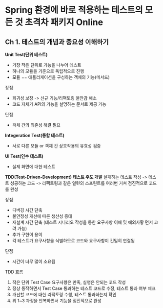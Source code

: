 # Spring 환경에 바로 적용하는 테스트의 모든 것 초격차 패키지 Online

## Ch 1. 테스트의 개념과 중요성 이해하기

**Unit Test(단위 테스트)**
- 가장 작은 단위로 기능을 나누어 테스트
- 하나의 모듈을 기준으로 독립적으로 진행
- 모듈 == 애플리케이션을 구성하는 객체의 기능(메서드)

장점
- 회귀성 보장 -> 신규 기능/리팩토링 불안감 해소
- 코드 자체가 API의 기능을 설명하는 문서로 제공 가능

단점
- 객체 간의 의존성 해결 필요

**Integeration Test(통합 테스트)**
- 서로 다른 모듈 or 객체 간 상호작용의 유효성 검증


**UI Test(인수 테스트)**
- 실제 화면에 대한 테스트

**TDD(Test-Driven-Development) 테스트 주도 개발**
실패하는 테스트 작성 -> 테스트 성공하는 코드 -> 리팩토링과 같은 일련의 스프린트를 여러번 거쳐 점진적으로 코드를 완성

장점
- 디버깅 시간 단축
- 불안정성 개선에 따른 생산성 증대
- 재설계 시간 단축 (테스트 시나리오 작성을 통한 요구사항 이해 및 에외사황 먼저 고려 가능)
- 추가 구현이 용이
- 각 테스트가 요구사항을 식별하므로 코드와 요구사항이 긴밀히 연결됨

단점
- 시간이 너무 많이 소요됨

TDD 흐름
1. 작은 단위 Test Case 요구사항은 만족, 실행은 안되는 코드 작성
2. 정상 동작하면서 Test Case 통과하는 테스트 코드로 수정, 테스트 통과 여부 체크
3. 개선할 코드에 대한 리팩토링 수행, 테스트 통과하는지 확인
4. 위 1~3 과정을 반복하면서 기능을 점진적으로 완성

